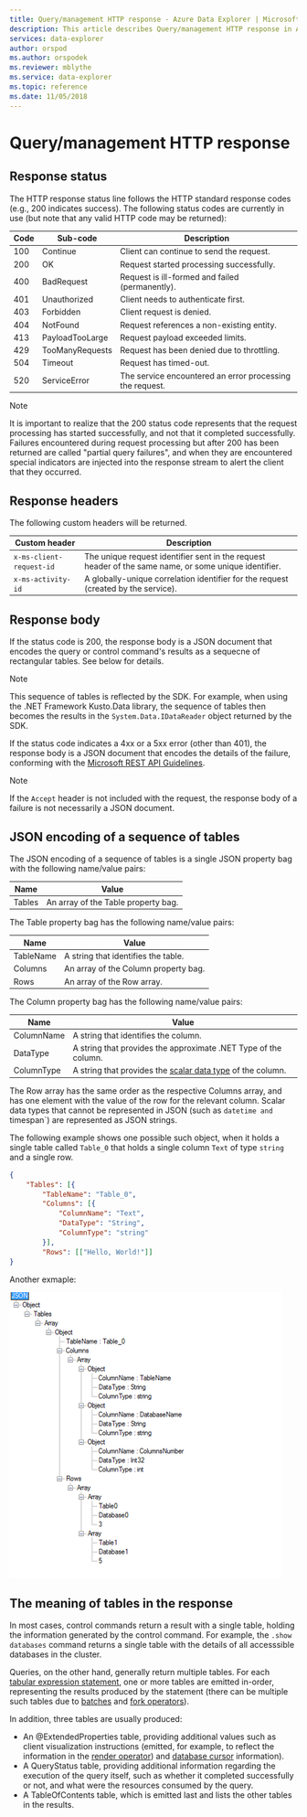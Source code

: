 ```yaml
---
title: Query/management HTTP response - Azure Data Explorer | Microsoft Docs
description: This article describes Query/management HTTP response in Azure Data Explorer.
services: data-explorer
author: orspod
ms.author: orspodek
ms.reviewer: mblythe
ms.service: data-explorer
ms.topic: reference
ms.date: 11/05/2018
---
```

# Query/management HTTP response

## Response status

The HTTP response status line follows the HTTP standard response codes
(e.g., 200 indicates success). The following status codes are currently in use
(but note that any valid HTTP code may be returned):

|Code|Sub-code       |Description                                    |
|----|---------------|-----------------------------------------------|
|100 |Continue       |Client can continue to send the request.       |
|200 |OK             |Request started processing successfully.       |
|400 |BadRequest     |Request is ill-formed and failed (permanently).|
|401 |Unauthorized   |Client needs to authenticate first.            |
|403 |Forbidden      |Client request is denied.                      |
|404 |NotFound       |Request references a non-existing entity.      |
|413 |PayloadTooLarge|Request payload exceeded limits.               |
|429 |TooManyRequests|Request has been denied due to throttling.     |
|504 |Timeout        |Request has timed-out.                         |
|520 |ServiceError   |The service encountered an error processing the request.|

> [!NOTE]
> It is important to realize that the 200 status code represents that the
> request processing has started successfully, and not that it completed
> successfully. Failures encountered during request processing but after 200
> has been returned are called "partial query failures", and when they
> are encountered special indicators are injected into the response stream
> to alert the client that they occurred.

## Response headers

The following custom headers will be returned.

|Custom header           |Description                                                                                               |
|------------------------|----------------------------------------------------------------------------------------------------------|
|`x-ms-client-request-id`|The unique request identifier sent in the request header of the same name, or some unique identifier.     |
|`x-ms-activity-id`      |A globally-unique correlation identifier for the request (created by the service).                        |

## Response body

If the status code is 200, the response body is a JSON document that encodes
the query or control command's results as a sequecne of rectangular tables.
See below for details.

> [!NOTE]
> This sequence of tables is reflected by the SDK. For example, when using the
> .NET Framework Kusto.Data library, the sequence of tables then becomes
> the results in the `System.Data.IDataReader` object returned by the
> SDK.

If the status code indicates a 4xx or a 5xx error (other than 401),
the response body is a JSON document that encodes the details of the failure,
conforming with the [Microsoft REST API Guidelines](https://github.com/microsoft/api-guidelines).

> [!NOTE]
> If the `Accept` header is not included with the request, the response body
> of a failure is not necessarily a JSON document.

## JSON encoding of a sequence of tables

The JSON encoding of a sequence of tables is a single JSON property bag with
the following name/value pairs:

|Name  |Value                              |
|------|-----------------------------------|
|Tables|An array of the Table property bag.|

The Table property bag has the following name/value pairs:

|Name     |Value                               |
|---------|------------------------------------|
|TableName|A string that identifies the table. |
|Columns  |An array of the Column property bag.|
|Rows     |An array of the Row array.          |

The Column property bag has the following name/value pairs:

|Name      |Value                                                          |
|----------|---------------------------------------------------------------|
|ColumnName|A string that identifies the column.                           |
|DataType  |A string that provides the approximate .NET Type of the column.|
|ColumnType|A string that provides the [scalar data type](../../query/scalar-data-types/index.md) of the column.|

The Row array has the same order as the respective Columns array,
and has one element with the value of the row for the relevant column.
Scalar data types that cannot be represented in JSON (such as `datetime
and `timespan`) are represented as JSON strings.

The following example shows one possible such object, when it holds
a single table called `Table_0` that holds a single column `Text` of type
`string` and a single row.

```json
{
    "Tables": [{
        "TableName": "Table_0",
        "Columns": [{
            "ColumnName": "Text",
            "DataType": "String",
            "ColumnType": "string"
        }],
        "Rows": [["Hello, World!"]]
}
```

Another exmaple:

![JSON Response Representation](../images/rest-json-representation.png "rest-json-representation")

## The meaning of tables in the response

In most cases, control commands return a result with a single table, holding
the information generated by the control command. For example, the `.show databases`
command returns a single table with the details of all accesssible databases
in the cluster.

Queries, on the other hand, generally return multiple tables. For each
[tabular expression statement](../../query/tabularexpressionstatements.md),
one or more tables are emitted in-order, representing the results produced
by the statement (there can be multiple such tables due to [batches](../../query/batches.md)
and [fork operators](../../query/forkoperator.md)).

In addition, three tables are usually produced:

* An @ExtendedProperties table, providing additional values such as client visualization
  instructions (emitted, for example, to reflect the information in the
  [render operator](../../query/renderoperator.md)) and [database cursor](../../management/databasecursor.md)
  information).
* A QueryStatus table, providing additional information regarding the execution
  of the query itself, such as whether it completed successfully or not,
  and what were the resources consumed by the query.
* A TableOfContents table, which is emitted last and lists the other tables
  in the results.

